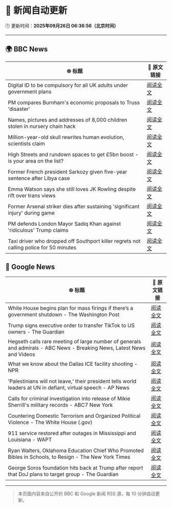 # 🧠 新闻自动更新

🕒 更新时间：**2025年09月26日 06:36:56（北京时间）**

---

## 🌍 BBC News

| 🌐 标题 | 🔗 原文链接 |
|--------|-------------|
| Digital ID to be compulsory for all UK adults under government plans | [阅读全文](https://www.bbc.com/news/articles/c4g54g6vgpdo?at_medium=RSS&at_campaign=rss) |
| PM compares Burnham's economic proposals to Truss 'disaster' | [阅读全文](https://www.bbc.com/news/articles/cly0n24k04ro?at_medium=RSS&at_campaign=rss) |
| Names, pictures and addresses of 8,000 children stolen in nursery chain hack | [阅读全文](https://www.bbc.com/news/articles/c62ldyvpwv9o?at_medium=RSS&at_campaign=rss) |
| Million-year-old skull rewrites human evolution, scientists claim | [阅读全文](https://www.bbc.com/news/articles/cdx01ve5151o?at_medium=RSS&at_campaign=rss) |
| High Streets and rundown spaces to get £5bn boost - is your area on the list? | [阅读全文](https://www.bbc.com/news/articles/c1mx8vr2gr1o?at_medium=RSS&at_campaign=rss) |
| Former French president Sarkozy given five-year sentence after Libya case | [阅读全文](https://www.bbc.com/news/articles/cp98kepmj9lo?at_medium=RSS&at_campaign=rss) |
| Emma Watson says she still loves JK Rowling despite rift over trans views | [阅读全文](https://www.bbc.com/news/articles/c4gvp18xe17o?at_medium=RSS&at_campaign=rss) |
| Former Arsenal striker dies after sustaining 'significant injury' during game | [阅读全文](https://www.bbc.com/news/articles/cq5jye4v64no?at_medium=RSS&at_campaign=rss) |
| PM defends London Mayor Sadiq Khan against 'ridiculous' Trump claims | [阅读全文](https://www.bbc.com/news/articles/c147vd511djo?at_medium=RSS&at_campaign=rss) |
| Taxi driver who dropped off Southport killer regrets not calling police for 50 minutes | [阅读全文](https://www.bbc.com/news/articles/cpd96g46vzwo?at_medium=RSS&at_campaign=rss) |

## 📰 Google News

| 🌐 标题 | 🔗 原文链接 |
|--------|-------------|
| White House begins plan for mass firings if there’s a government shutdown - The Washington Post | [阅读全文](https://news.google.com/rss/articles/CBMikwFBVV95cUxOUGNjMWt6aWRtN0JaV0VmYlhJUzZHdWJfYjRqVkFPWDR1OXVwLTJYYUgzNjNSdnlNTFVtV19WVU5IZE9vMldIa1d4aVdRc0lHS2VmWm9UazVKR1N0Y1FNM0JiNmlwbmc5dVFocjVOR0w2LTVXOU9oWTVubmF6TmxldXEtclk0RFVWOGpMTW9aN0ZUMEU?oc=5) |
| Trump signs executive order to transfer TikTok to US owners - The Guardian | [阅读全文](https://news.google.com/rss/articles/CBMif0FVX3lxTE9SRFVuX2FhREFWTG1ZbG8zbDRBTVNlVkYtbHFXMGtVZWdNdXhjRF9selRzaXl2UU84TVFlWHNBNEx3c1dPMlV5ZzFmNHRXVTQ3c29FWllWa2VJNVFicUNscTZfRnZWS2dfSlFNLXFkVGJyWkZkc1Jmb1Z1MWdCdWs?oc=5) |
| Hegseth calls rare meeting of large number of generals and admirals - ABC News - Breaking News, Latest News and Videos | [阅读全文](https://news.google.com/rss/articles/CBMirAFBVV95cUxNbmJBRHpselcyY3g4ZGxmNEc0VUdDRTliY19CdlFsc3ZqdVRMR0N6NzJIU2lGWVlwY2VzbUEwaGotSkdNdnJ1R0t4S1FSNDlPNjZGMzVESmlvVkhRTEM2OFNEaXUyUEwtWnFVc2l3d2ZOdW03N3Z4UnQzMkQ0QUVTSUxpZm5VNkVBa1dScmJEWHA4NXZjbnJhY3hCemRYSmNldmZyWWlFa2tzYUhw0gGyAUFVX3lxTFB3Zk1KZkNrLXBFdVRNR1BfSkl4bEN3SUUtd2lfa2k3NG9uYVEySWNiaVRVaEpoUm1RRWJybVBKLXNzdzl6ZjMxbGZTb00xRW1NYXVrWGNKZldOTWFVcjJUejVCTXd2RXBsZTRuRjRyckZyN1l0bmQxMlVEckNQX3JkMm00SlJEbjdvbHRpaTNycmoyU2pNb1FoRXY2dzhFbXVMT2RESk5wY2JITHRGQnFyUnc?oc=5) |
| What we know about the Dallas ICE facility shooting - NPR | [阅读全文](https://news.google.com/rss/articles/CBMihgFBVV95cUxORldtbnVBbFJTdVR4MHZUMkN5R1VCTnFKNHpnQWtGbkRQX3gyN0tUd2VuOVBEem9PZGh4OGxHdEhhelFSbFhRc09nZXY2cUt3bDdCT2h2ZHcybUdzeHMzcjI2cEFxUURjOW9JWFBNX2JiSzlpUkpERzVlYnV0YlFFLXFNWlBvdw?oc=5) |
| 'Palestinians will not leave,' their president tells world leaders at UN in defiant, virtual speech - AP News | [阅读全文](https://news.google.com/rss/articles/CBMilAFBVV95cUxQSHBLQmJwWTlOUGtxWmFJblpXaUtEaHVFbE1RdzdxOUJNN2VDYkFhX2RsUkpIQ2l0NjBrZkF6cmF0TVQ2NnZrTzVHUFBaZG1ZZFNuYXBjY0NmYXNnSGd4dmdHcW5vbm9YTWQxdkx5ZFpaWnAyVjMxOEVjYk5hRFNLeDJFTHQybG00THNBS0o5MUNDTHow?oc=5) |
| Calls for criminal investigation into release of Mikie Sherrill's military records - ABC7 New York | [阅读全文](https://news.google.com/rss/articles/CBMi1AFBVV95cUxOMG1Kb3M2VHN4SmR6anNLZGVuM3VfS2RJcEk1UWtCbFI0dzQ1YVFvaHZQOExhRnZaVkF2MGUxM01jakFHV0JFRmZSYXhiUHk3eVl5RnNwSTRyTHJuSGFQVzRUc2pkdEpsajZFaXg3UEk4NHFDM1A1T2dXcG94c1hzeHo4MlVCVFZjUWRrcXIzWV9MSG13MDBaM1VEVTE3c0dfU0s3U3FzcWtEX3JCMjlEYWdZT20wc2h3RF9meWVuYllXV0UtZG5yX0RwMnFfWWtsQll3aQ?oc=5) |
| Countering Domestic Terrorism and Organized Political Violence - The White House (.gov) | [阅读全文](https://news.google.com/rss/articles/CBMi8wFBVV95cUxQN2NPcXV6ZjNVc2N5c0hHTjFpUW9UNEFWWW5ZSFNrN3BxeUJ2VE1mdWxfTjcwdVVtdDhpM0F5WlhnV3NQMHN2NFBrNE1sLTlaTzhJcnVxMTBXVUhZSU1EMnM4Z3oyZE5KUkM3YmJjZTFBeVE0OUtXdHp2TEh5bDUyZF9RREJXek1OM0xYRWxGeHE2ZGh3dWU2MzFMd0c3UlUzN0loNFFNNXhxUUU2Q2tsRkhZeDNwTUJmYlV0SXZMczJ1U0lOQWtZaXhLX0p6WVRzQkVFXzZNVDFhTFJjZEQ1eTh1cFR2UTBFeGl5b0tzMjRCUW8?oc=5) |
| 911 service restored after outages in Mississippi and Louisiana - WAPT | [阅读全文](https://news.google.com/rss/articles/CBMie0FVX3lxTE16MFVxUHB2dVI5LVpvVzdGc29pRnhlZ1lsRUtvemFNT1NrMjRMc284X2J6aXJWRk1scUN0dC03SkM0OGkxa2l5TDhGcGlyWEo5ZUtzWUNDb1UyVjJnRXJxYl9sUUxFZDVNbGhWUzJ0enpjNnM4dFF5a2JxVQ?oc=5) |
| Ryan Walters, Oklahoma Education Chief Who Promoted Bibles in Schools, to Resign - The New York Times | [阅读全文](https://news.google.com/rss/articles/CBMie0FVX3lxTE1hdWhNV3RwZnhNWDVUT0t2UHk5aldudS11TnB3dnNmS2J3aWdOVlB5QkFvdDdITXp3emYxaDl0VGprZmVTQ09PbkdhN2N5MDlFYnhCaHhRQVdNc3h4YnpYQkF6ZUxack5USFZ4aHo4OFRqaGh3a3BTMjdoMA?oc=5) |
| George Soros foundation hits back at Trump after report that DoJ plans to target group - The Guardian | [阅读全文](https://news.google.com/rss/articles/CBMinAFBVV95cUxQQnI4MDJiMF90YURtMi16UDJwTUpSa1Exblo4ZXVzUTB0ZE96X3pYVXhwTm5RS25QUWhBbGJnUDNDM004ckhGMlBLVmV4NThGTExPOS13ZHQwbDJQbC02U2RwZUpVb2tscW1kUGFldGZUOGtYV2EwZHdpNVdXRFRwQlBzUjR0ZUhCWUJpcFB1UWpZeFpuT0xMYXg5b1Q?oc=5) |

---
> 本页面内容来自公开的 BBC 和 Google 新闻 RSS 源，每 10 分钟自动更新。